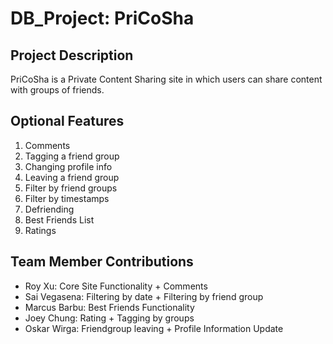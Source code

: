 # DB_Project: PriCoSha

## Project Description
PriCoSha is a Private Content Sharing site in which users can share content with groups of friends.

## Optional Features
1. Comments
2. Tagging a friend group
3. Changing profile info
4. Leaving a friend group
5. Filter by friend groups
6. Filter by timestamps
7. Defriending
8. Best Friends List
9. Ratings

## Team Member Contributions
- Roy Xu: Core Site Functionality + Comments
- Sai Vegasena: Filtering by date + Filtering by friend group
- Marcus Barbu: Best Friends Functionality
- Joey Chung: Rating + Tagging by groups
- Oskar Wirga: Friendgroup leaving + Profile Information Update
